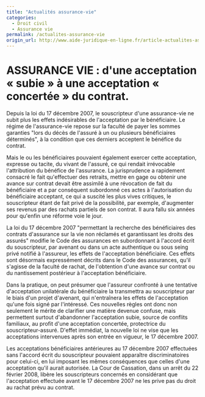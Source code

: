 ```yaml
---
title: "Actualités assurance-vie"
categories:
  - Droit civil
  - Assurance vie
permalink: /actualites-assurance-vie  
origin_url: http://www.aide-juridique-en-ligne.fr/article-actualites-assurance-vie.129526.2672.html
---
```


# ASSURANCE VIE : d'une acceptation « subie » à une acceptation « concertée » du contrat.

Depuis la loi du 17 décembre 2007, le souscripteur d'une assurance-vie ne subit plus les effets indésirables de l'acceptation par le bénéficiaire. Le régime de l'assurance-vie repose sur la faculté de payer les sommes garanties "lors du décès de l'assuré à un ou plusieurs bénéficiaires déterminés", à la condition que ces derniers acceptent le bénéfice du contrat.

Mais le ou les bénéficiaires pouvaient également exercer cette acceptation, expresse ou tacite, du vivant de l'assuré, ce qui rendait irrévocable l'attribution du bénéfice de l'assurance. La jurisprudence a rapidement consacré le fait qu'effectuer des retraits, mettre en gage ou obtenir une avance sur contrat devait être assimilé à une révocation de fait du bénéficiaire et a par conséquent subordonné ces actes à l'autorisation du bénéficiaire acceptant, ce qui a suscité les plus vives critiques, le souscripteur étant de fait privé de la possibilité, par exemple, d'augmenter ses revenus par des rachats partiels de son contrat. II aura fallu six années pour qu'enfin une réforme voie le jour.

La loi du 17 décembre 2007 "permettant la recherche des bénéficiaires des contrats d'assurance sur la vie non réclamés et garantissant les droits des assurés" modifie le Code des assurances en subordonnant à l'accord écrit du souscripteur, par avenant ou dans un acte authentique ou sous seing privé notifié à l'assureur, les effets de l'acceptation bénéficiaire. Ces effets sont désormais expressément décrits dans le Code des assurances, qu'il s'agisse de la faculté de rachat, de l'obtention d'une avance sur contrat ou du nantissement postérieur à l'acceptation bénéficiaire.

Dans la pratique, on peut présumer que l'assureur confronté à une tentative d'acceptation unilatérale du bénéficiaire la transmettra au souscripteur par le biais d'un projet d'avenant, qui n'entraînera les effets de l'acceptation qu'une fois signé par l'intéressé. Ces nouvelles règles ont donc non seulement le mérite de clarifier une matière devenue confuse, mais permettent surtout d'abandonner l'acceptation subie, source de conflits familiaux, au profit d'une acceptation concertée, protectrice du souscripteur-assuré. D'effet immédiat, la nouvelle loi ne vise que les acceptations intervenues après son entrée en vigueur, le 17 décembre 2007.

Les acceptations bénéficiaires antérieures au 17 décembre 2007 effectuées sans l'accord écrit du souscripteur pouvaient apparaître discriminatoires pour celui-ci, en lui imposant les mêmes conséquences que celles d'une acceptation qu'il aurait autorisée. La Cour de Cassation, dans un arrêt du 22 février 2008, libère les souscripteurs concernés en considérant que l'acceptation effectuée avant le 17 décembre 2007 ne les prive pas du droit au rachat prévu au contrat.
